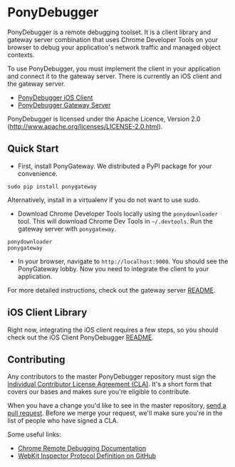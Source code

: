 
PonyDebugger
============

PonyDebugger is a remote debugging toolset.  It is a client library and gateway server combination that uses Chrome Developer Tools on your browser to debug your application's network traffic and managed object contexts.

To use PonyDebugger, you must implement the client in your application and connect it to the gateway server. There is currently an iOS client and the gateway server.

 * [PonyDebugger iOS Client](https://github.com/square/PonyDebugger/tree/master/PonyDebugger)
 * [PonyDebugger Gateway Server](https://github.com/square/PonyDebugger/tree/master/ponyd)

PonyDebugger is licensed under the Apache Licence, Version 2.0 (http://www.apache.org/licenses/LICENSE-2.0.html).

Quick Start
-----------

- First, install PonyGateway. We distributed a PyPI package for your convenience.

```
sudo pip install ponygateway
```

  Alternatively, install in a virtualenv if you do not want to use sudo.

- Download Chrome Developer Tools locally using the `ponydownloader` tool. This will download Chrome Dev Tools in `~/.devtools`. Run the gateway server with `ponygateway`.

```
ponydownloader
ponygateway
```

- In your browser, navigate to `http://localhost:9000`. You should see the PonyGateway lobby. Now you need to integrate the client to your application.

For more detailed instructions, check out the gateway server [README](https://github.com/square/PonyDebugger/blob/master/README_ponyd.rst).

iOS Client Library
------------------

Right now, integrating the iOS client requires a few steps, so you should check out the iOS Client PonyDebugger [README](https://github.com/square/PonyDebugger/blob/master/README_iOS#installing).

Contributing
------------

Any contributors to the master PonyDebugger repository must sign the [Individual Contributor License Agreement (CLA)](https://spreadsheets.google.com/spreadsheet/viewform?formkey=dDViT2xzUHAwRkI3X3k5Z0lQM091OGc6MQ&ndplr=1>).  It's a short form that covers our bases and makes sure you're eligible to contribute.

When you have a change you'd like to see in the master repository, [send a pull request](https://github.com/square/PonyDebugger/pulls). Before we merge your request, we'll make sure you're in the list of people who have signed a CLA.

Some useful links:

- [Chrome Remote Debugging Documentation](https://developers.google.com/chrome-developer-tools/docs/protocol/tot/index)
- [WebKit Inspector Protocol Definition on GitHub](https://github.com/WebKit/webkit/blob/master/Source/WebCore/inspector/Inspector.json)

